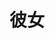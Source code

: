 ---
title: 彼女
description: 她，女朋友
kana: かのじょ
pronunciation: kanojyo
tone: 平板型
type: 名词
pubDate: 2024-07-05 00:00:02
---